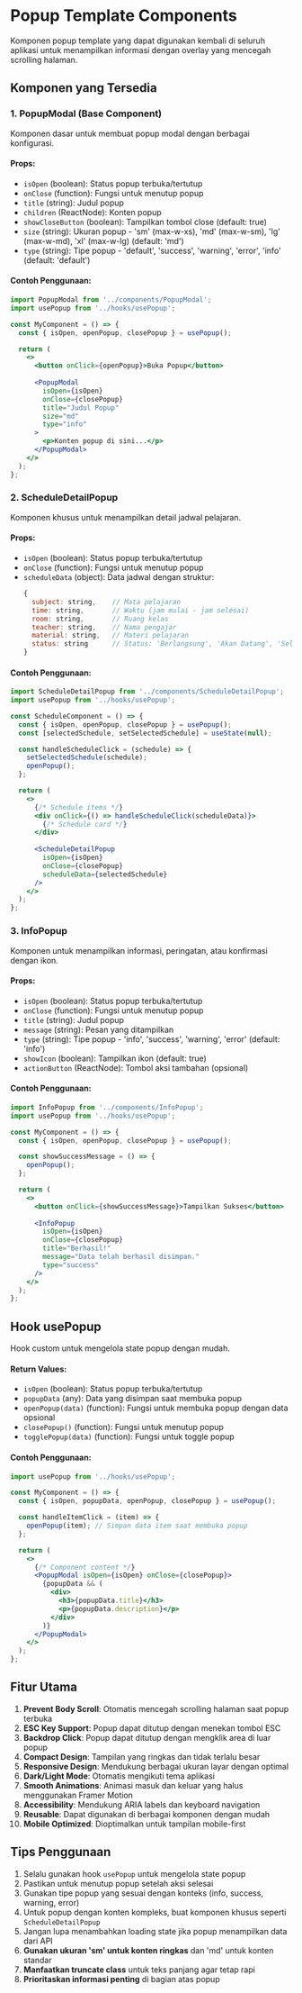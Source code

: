 # Popup Template Components

Komponen popup template yang dapat digunakan kembali di seluruh aplikasi untuk menampilkan informasi dengan overlay yang mencegah scrolling halaman.

## Komponen yang Tersedia

### 1. PopupModal (Base Component)
Komponen dasar untuk membuat popup modal dengan berbagai konfigurasi.

#### Props:
- `isOpen` (boolean): Status popup terbuka/tertutup
- `onClose` (function): Fungsi untuk menutup popup
- `title` (string): Judul popup
- `children` (ReactNode): Konten popup
- `showCloseButton` (boolean): Tampilkan tombol close (default: true)
- `size` (string): Ukuran popup - 'sm' (max-w-xs), 'md' (max-w-sm), 'lg' (max-w-md), 'xl' (max-w-lg) (default: 'md')
- `type` (string): Tipe popup - 'default', 'success', 'warning', 'error', 'info' (default: 'default')

#### Contoh Penggunaan:
```jsx
import PopupModal from '../components/PopupModal';
import usePopup from '../hooks/usePopup';

const MyComponent = () => {
  const { isOpen, openPopup, closePopup } = usePopup();

  return (
    <>
      <button onClick={openPopup}>Buka Popup</button>
      
      <PopupModal
        isOpen={isOpen}
        onClose={closePopup}
        title="Judul Popup"
        size="md"
        type="info"
      >
        <p>Konten popup di sini...</p>
      </PopupModal>
    </>
  );
};
```

### 2. ScheduleDetailPopup
Komponen khusus untuk menampilkan detail jadwal pelajaran.

#### Props:
- `isOpen` (boolean): Status popup terbuka/tertutup
- `onClose` (function): Fungsi untuk menutup popup
- `scheduleData` (object): Data jadwal dengan struktur:
  ```javascript
  {
    subject: string,    // Mata pelajaran
    time: string,       // Waktu (jam mulai - jam selesai)
    room: string,       // Ruang kelas
    teacher: string,    // Nama pengajar
    material: string,   // Materi pelajaran
    status: string      // Status: 'Berlangsung', 'Akan Datang', 'Selesai'
  }
  ```

#### Contoh Penggunaan:
```jsx
import ScheduleDetailPopup from '../components/ScheduleDetailPopup';
import usePopup from '../hooks/usePopup';

const ScheduleComponent = () => {
  const { isOpen, openPopup, closePopup } = usePopup();
  const [selectedSchedule, setSelectedSchedule] = useState(null);

  const handleScheduleClick = (schedule) => {
    setSelectedSchedule(schedule);
    openPopup();
  };

  return (
    <>
      {/* Schedule items */}
      <div onClick={() => handleScheduleClick(scheduleData)}>
        {/* Schedule card */}
      </div>
      
      <ScheduleDetailPopup
        isOpen={isOpen}
        onClose={closePopup}
        scheduleData={selectedSchedule}
      />
    </>
  );
};
```

### 3. InfoPopup
Komponen untuk menampilkan informasi, peringatan, atau konfirmasi dengan ikon.

#### Props:
- `isOpen` (boolean): Status popup terbuka/tertutup
- `onClose` (function): Fungsi untuk menutup popup
- `title` (string): Judul popup
- `message` (string): Pesan yang ditampilkan
- `type` (string): Tipe popup - 'info', 'success', 'warning', 'error' (default: 'info')
- `showIcon` (boolean): Tampilkan ikon (default: true)
- `actionButton` (ReactNode): Tombol aksi tambahan (opsional)

#### Contoh Penggunaan:
```jsx
import InfoPopup from '../components/InfoPopup';
import usePopup from '../hooks/usePopup';

const MyComponent = () => {
  const { isOpen, openPopup, closePopup } = usePopup();

  const showSuccessMessage = () => {
    openPopup();
  };

  return (
    <>
      <button onClick={showSuccessMessage}>Tampilkan Sukses</button>
      
      <InfoPopup
        isOpen={isOpen}
        onClose={closePopup}
        title="Berhasil!"
        message="Data telah berhasil disimpan."
        type="success"
      />
    </>
  );
};
```

## Hook usePopup

Hook custom untuk mengelola state popup dengan mudah.

#### Return Values:
- `isOpen` (boolean): Status popup terbuka/tertutup
- `popupData` (any): Data yang disimpan saat membuka popup
- `openPopup(data)` (function): Fungsi untuk membuka popup dengan data opsional
- `closePopup()` (function): Fungsi untuk menutup popup
- `togglePopup(data)` (function): Fungsi untuk toggle popup

#### Contoh Penggunaan:
```jsx
import usePopup from '../hooks/usePopup';

const MyComponent = () => {
  const { isOpen, popupData, openPopup, closePopup } = usePopup();

  const handleItemClick = (item) => {
    openPopup(item); // Simpan data item saat membuka popup
  };

  return (
    <>
      {/* Component content */}
      <PopupModal isOpen={isOpen} onClose={closePopup}>
        {popupData && (
          <div>
            <h3>{popupData.title}</h3>
            <p>{popupData.description}</p>
          </div>
        )}
      </PopupModal>
    </>
  );
};
```

## Fitur Utama

1. **Prevent Body Scroll**: Otomatis mencegah scrolling halaman saat popup terbuka
2. **ESC Key Support**: Popup dapat ditutup dengan menekan tombol ESC
3. **Backdrop Click**: Popup dapat ditutup dengan mengklik area di luar popup
4. **Compact Design**: Tampilan yang ringkas dan tidak terlalu besar
5. **Responsive Design**: Mendukung berbagai ukuran layar dengan optimal
6. **Dark/Light Mode**: Otomatis mengikuti tema aplikasi
7. **Smooth Animations**: Animasi masuk dan keluar yang halus menggunakan Framer Motion
8. **Accessibility**: Mendukung ARIA labels dan keyboard navigation
9. **Reusable**: Dapat digunakan di berbagai komponen dengan mudah
10. **Mobile Optimized**: Dioptimalkan untuk tampilan mobile-first

## Tips Penggunaan

1. Selalu gunakan hook `usePopup` untuk mengelola state popup
2. Pastikan untuk menutup popup setelah aksi selesai
3. Gunakan tipe popup yang sesuai dengan konteks (info, success, warning, error)
4. Untuk popup dengan konten kompleks, buat komponen khusus seperti `ScheduleDetailPopup`
5. Jangan lupa menambahkan loading state jika popup menampilkan data dari API
6. **Gunakan ukuran 'sm' untuk konten ringkas** dan 'md' untuk konten standar
7. **Manfaatkan truncate class** untuk teks panjang agar tetap rapi
8. **Prioritaskan informasi penting** di bagian atas popup